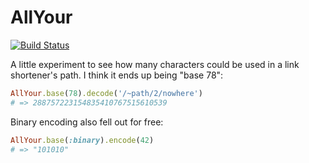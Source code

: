 # AllYour

[![Build Status](https://travis-ci.org/benpickles/all_your.svg?branch=master)](https://travis-ci.org/benpickles/all_your)

A little experiment to see how many characters could be used in a link shortener's path. I think it ends up being "base 78":

```ruby
AllYour.base(78).decode('/~path/2/nowhere')
# => 288757223154835410767515610539
```

Binary encoding also fell out for free:

```ruby
AllYour.base(:binary).encode(42)
# => "101010"
```
